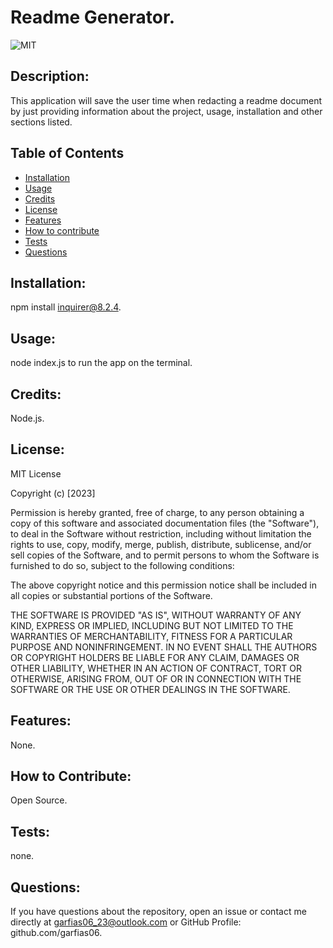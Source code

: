 # Readme Generator.

  ![MIT](https://img.shields.io/badge/LICENSE-MIT-blue)

  ## Description:
  This application will save the user time when redacting a readme document by just providing information about the project, usage, installation and other sections listed.

  ## Table of Contents
  - [Installation](#installation)
  - [Usage](#usage)
  - [Credits](#credits)
  - [License](#license)
  - [Features](#features)
  - [How to contribute](#how-to-contribute)
  - [Tests](#tests)
  - [Questions](#questions)

  ## Installation:
  npm install inquirer@8.2.4.

  ## Usage:
  node index.js to run the app on the terminal.

  ## Credits:
  Node.js.

  ## License:
  MIT License

Copyright (c) [2023] 

Permission is hereby granted, free of charge, to any person obtaining a copy
of this software and associated documentation files (the "Software"), to deal
in the Software without restriction, including without limitation the rights
to use, copy, modify, merge, publish, distribute, sublicense, and/or sell
copies of the Software, and to permit persons to whom the Software is
furnished to do so, subject to the following conditions:

The above copyright notice and this permission notice shall be included in all
copies or substantial portions of the Software.

THE SOFTWARE IS PROVIDED "AS IS", WITHOUT WARRANTY OF ANY KIND, EXPRESS OR
IMPLIED, INCLUDING BUT NOT LIMITED TO THE WARRANTIES OF MERCHANTABILITY,
FITNESS FOR A PARTICULAR PURPOSE AND NONINFRINGEMENT. IN NO EVENT SHALL THE
AUTHORS OR COPYRIGHT HOLDERS BE LIABLE FOR ANY CLAIM, DAMAGES OR OTHER
LIABILITY, WHETHER IN AN ACTION OF CONTRACT, TORT OR OTHERWISE, ARISING FROM,
OUT OF OR IN CONNECTION WITH THE SOFTWARE OR THE USE OR OTHER DEALINGS IN THE
SOFTWARE.

  ## Features:
  None.

  ## How to Contribute:
  Open Source.

  ## Tests:
  none.

  ## Questions:
  If you have questions about the repository, open an issue or contact me directly at garfias06_23@outlook.com or GitHub Profile: github.com/garfias06.